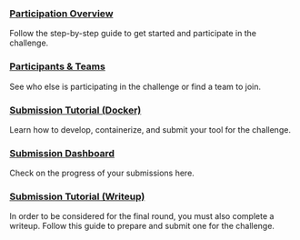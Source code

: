 
### [**Participation Overview**](#!Synapse:syn25829070/wiki/611101)

Follow the step-by-step guide to get started and participate in the challenge.

### [**Participants & Teams**](#!Synapse:syn25829070/wiki/611100)

See who else is participating in the challenge or find a team to join.

### [**Submission Tutorial (Docker)**](#!Synapse:syn25829070/wiki/611103)

Learn how to develop, containerize, and submit your tool for the challenge.

### [**Submission Dashboard**](#!Synapse:syn25829070/wiki/611102)

Check on the progress of your submissions here.

### [**Submission Tutorial (Writeup)**](#!Synapse:syn25829070/wiki/611105)

In order to be considered for the final round, you must also complete a writeup.  Follow this guide to prepare and submit one for the challenge.
